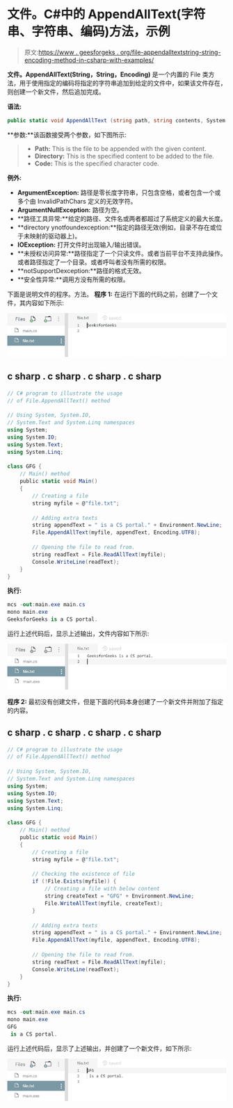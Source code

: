# 文件。C#中的 AppendAllText(字符串、字符串、编码)方法，示例

> 原文:[https://www . geesforgeks . org/file-appendalltextstring-string-encoding-method-in-csharp-with-examples/](https://www.geeksforgeeks.org/file-appendalltextstring-string-encoding-method-in-csharp-with-examples/)

**文件。AppendAllText(String，String，Encoding)** 是一个内置的 File 类方法，用于使用指定的编码将指定的字符串追加到给定的文件中，如果该文件存在，则创建一个新文件，然后追加完成。

**语法:**

```cs
public static void AppendAllText (string path, string contents, System.Text.Encoding encoding);
```

**参数:**该函数接受两个参数，如下图所示:

> *   **Path:** This is the file to be appended with the given content.
> *   **Directory:** This is the specified content to be added to the file.
> *   **Code:** This is the specified character code.

**例外:**

*   **ArgumentException:** 路径是零长度字符串，只包含空格，或者包含一个或多个由 InvalidPathChars 定义的无效字符。
*   **ArgumentNullException:** 路径为空。
*   **路径工具异常:**给定的路径、文件名或两者都超过了系统定义的最大长度。
*   **directory ynotfoundexception:**指定的路径无效(例如，目录不存在或位于未映射的驱动器上)。
*   **IOException:** 打开文件时出现输入/输出错误。
*   **未授权访问异常:**路径指定了一个只读文件。或者当前平台不支持此操作。或者路径指定了一个目录。或者呼叫者没有所需的权限。
*   **notSupportDexception:**路径的格式无效。
*   **安全性异常:**调用方没有所需的权限。

下面是说明文件的程序。方法。
**程序 1:** 在运行下面的代码之前，创建了一个文件，其内容如下所示:

![file.txt](img/843c9341473936a9e0b0994a5d801fdb.png)

## c sharp . c sharp . c sharp . c sharp

```cs
// C# program to illustrate the usage
// of File.AppendAllText() method

// Using System, System.IO,
// System.Text and System.Linq namespaces
using System;
using System.IO;
using System.Text;
using System.Linq;

class GFG {
    // Main() method
    public static void Main()
    {
        // Creating a file
        string myfile = @"file.txt";

        // Adding extra texts
        string appendText = " is a CS portal." + Environment.NewLine;
        File.AppendAllText(myfile, appendText, Encoding.UTF8);

        // Opening the file to read from.
        string readText = File.ReadAllText(myfile);
        Console.WriteLine(readText);
    }
}
```

**执行:**

```cs
mcs -out:main.exe main.cs
mono main.exe
GeeksforGeeks is a CS portal.
```

运行上述代码后，显示上述输出，文件内容如下所示:

![file.txt](img/e64434e43b911c9145cd3ff3e5347d66.png)

**程序 2:** 最初没有创建文件，但是下面的代码本身创建了一个新文件并附加了指定的内容。

## c sharp . c sharp . c sharp . c sharp

```cs
// C# program to illustrate the usage
// of File.AppendAllText() method

// Using System, System.IO,
// System.Text and System.Linq namespaces
using System;
using System.IO;
using System.Text;
using System.Linq;

class GFG {
    // Main() method
    public static void Main()
    {
        // Creating a file
        string myfile = @"file.txt";

        // Checking the existence of file
        if (!File.Exists(myfile)) {
            // Creating a file with below content
            string createText = "GFG" + Environment.NewLine;
            File.WriteAllText(myfile, createText);
        }

        // Adding extra texts
        string appendText = " is a CS portal." + Environment.NewLine;
        File.AppendAllText(myfile, appendText, Encoding.UTF8);

        // Opening the file to read from.
        string readText = File.ReadAllText(myfile);
        Console.WriteLine(readText);
    }
}
```

**执行:**

```cs
mcs -out:main.exe main.cs
mono main.exe
GFG
 is a CS portal.
```

运行上述代码后，显示了上述输出，并创建了一个新文件，如下所示:

![file.txt](img/7330c4bae0c77e20a05b65c0b973a7be.png)
